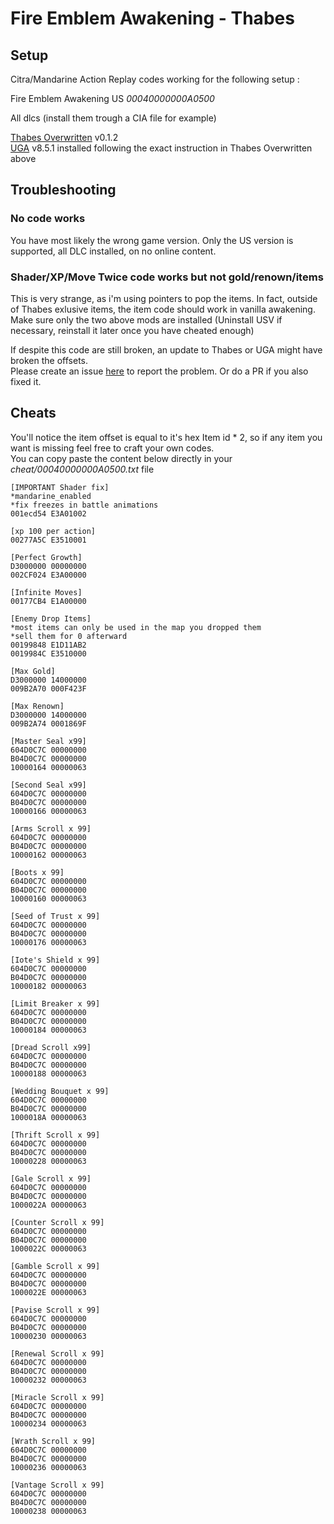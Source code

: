 # Fire Emblem Awakening - Thabes

## Setup
Citra/Mandarine Action Replay codes working for the following setup : 

Fire Emblem Awakening US  *00040000000A0500*

All dlcs (install them trough a CIA file for example)

[Thabes Overwritten](https://gamebanana.com/mods/555858) v0.1.2              
[UGA](https://gamebanana.com/mods/424187) v8.5.1 installed following the exact instruction in Thabes Overwritten above     

## Troubleshooting
### No code works
You have most likely the wrong game version. Only the US version is supported, all DLC installed, on no online content.

### Shader/XP/Move Twice code works but not gold/renown/items 
This is very strange, as i'm using pointers to pop the items. In fact, outside of Thabes exlusive items, the item code should work in vanilla awakening. 
Make sure only the two above mods are installed (Uninstall USV if necessary, reinstall it later once you have cheated enough)      
             
If despite this code are still broken, an update to Thabes or UGA might have broken the offsets.            
Please create an issue [here](https://github.com/Nokhal/Citra-ArCodes/issues) to report the problem. Or do a PR if you also fixed it.

## Cheats
You'll notice the item offset is equal to it's hex Item id * 2, so if any item you want is missing feel free to craft your own codes.           
You can copy paste the content below directly in your *cheat/00040000000A0500.txt* file


     
    [IMPORTANT Shader fix]
    *mandarine_enabled
    *fix freezes in battle animations
    001ecd54 E3A01002
    
    [xp 100 per action]
    00277A5C E3510001
        
    [Perfect Growth]
    D3000000 00000000
    002CF024 E3A00000
    
    [Infinite Moves]
    00177CB4 E1A00000
    
    [Enemy Drop Items]
    *most items can only be used in the map you dropped them
    *sell them for 0 afterward
    00199848 E1D11AB2
    0019984C E3510000
    
    [Max Gold]
    D3000000 14000000
    009B2A70 000F423F
    
    [Max Renown]
    D3000000 14000000
    009B2A74 0001869F
    
    [Master Seal x99]
    604D0C7C 00000000
    B04D0C7C 00000000
    10000164 00000063
    
    [Second Seal x99]
    604D0C7C 00000000
    B04D0C7C 00000000
    10000166 00000063
    
    [Arms Scroll x 99]
    604D0C7C 00000000
    B04D0C7C 00000000
    10000162 00000063
    
    [Boots x 99]
    604D0C7C 00000000
    B04D0C7C 00000000
    10000160 00000063
    
    [Seed of Trust x 99]
    604D0C7C 00000000
    B04D0C7C 00000000
    10000176 00000063
    
    [Iote's Shield x 99]
    604D0C7C 00000000
    B04D0C7C 00000000
    10000182 00000063
    
    [Limit Breaker x 99]
    604D0C7C 00000000
    B04D0C7C 00000000
    10000184 00000063
    
    [Dread Scroll x99]
    604D0C7C 00000000
    B04D0C7C 00000000
    10000188 00000063
    
    [Wedding Bouquet x 99]
    604D0C7C 00000000
    B04D0C7C 00000000
    1000018A 00000063
    
    [Thrift Scroll x 99]
    604D0C7C 00000000
    B04D0C7C 00000000
    10000228 00000063
    
    [Gale Scroll x 99]
    604D0C7C 00000000
    B04D0C7C 00000000
    1000022A 00000063
    
    [Counter Scroll x 99]
    604D0C7C 00000000
    B04D0C7C 00000000
    1000022C 00000063
    
    [Gamble Scroll x 99]
    604D0C7C 00000000
    B04D0C7C 00000000
    1000022E 00000063
    
    [Pavise Scroll x 99]
    604D0C7C 00000000
    B04D0C7C 00000000
    10000230 00000063
    
    [Renewal Scroll x 99]
    604D0C7C 00000000
    B04D0C7C 00000000
    10000232 00000063
    
    [Miracle Scroll x 99]
    604D0C7C 00000000
    B04D0C7C 00000000
    10000234 00000063
    
    [Wrath Scroll x 99]
    604D0C7C 00000000
    B04D0C7C 00000000
    10000236 00000063
    
    [Vantage Scroll x 99]
    604D0C7C 00000000
    B04D0C7C 00000000
    10000238 00000063



